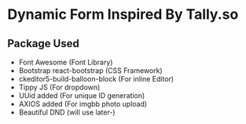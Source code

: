 # Dynamic Form Inspired By Tally.so

## Package Used
- Font Awesome (Font Library)
- Bootstrap react-bootstrap (CSS Framework)
- ckeditor5-build-balloon-block (For inline Editor)
- Tippy JS (For dropdown)
- UUid added (For unique ID generation)
- AXIOS added (For imgbb photo upload)
- Beautiful DND (will use later-)


